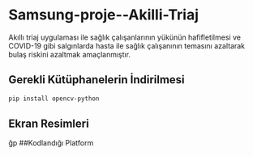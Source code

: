 # Samsung-proje--Akilli-Triaj

Akıllı triaj uygulaması ile sağlık çalışanlarının yükünün hafifletilmesi ve COVID-19 gibi salgınlarda hasta ile sağlık çalışanının temasını azaltarak bulaş riskini azaltmak amaçlanmıştır.

## Gerekli Kütüphanelerin İndirilmesi

```bash
pip install opencv-python
```

## Ekran Resimleri



ğp
##Kodlandığı Platform


